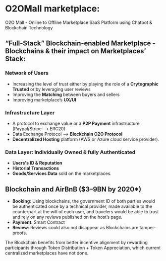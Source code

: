 # O2OMall marketplace: 
O2O Mall - Online to Offline Marketplace SaaS Platform using Chatbot &amp; Blockchain Technology

## “Full-Stack” Blockchain-enabled Marketplace - Blockchains & their impact on Marketplaces’ Stack:

### Network of Users
- Increasing the level of trust either by playing the role of a **Crytographic Trusted** or by leveraging user reviews
- Improving the **Matching** between buyers and sellers
- Improving marketplace’s **UX/UI**

### Infrastructure Layer
- A protocol to exchange value or a **P2P Payment** infrastructure (Paypal/Stripe --> ERC20)
- Data Exchange Protocol --> **Blockchain O2O Protocol**
- **Decentralized Hosting** platform (AWS or Azure cloud service provider).

### Data Layer: **Individually Owned & fully Authenticated**
- **Users's ID & Reputation**
- **Historial Transactions**
- **Goods/Services Data** sold on the marketplaces.

## Blockchain and AirBnB ($3–9BN by 2020*)
- **Booking**: Using blockchains, the government ID of both parties would be authenticated once by a technical provider, made available to the counterpart at the will of each user, and travelers would be able to trust and rely on any reviews published on the host’s page.
- **Payment**: Smart Contract
- **Review**: Reviews could also not disappear as Blockchains are tamper-proofs.

The Blockchain benefits from better incentive alignment by rewarding participants through Token Distribution + Token Appreciation, which current centralized marketplaces have not done.
